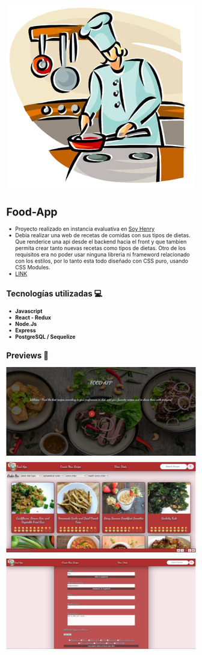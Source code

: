 <p align='left'>
    <img src='./images/cooking.png' </img>
</p>

# Food-App
- Proyecto realizado en instancia evaluativa en [Soy Henry](https://www.soyhenry.com/) 
- Debia realizar una web de recetas de comidas con sus tipos de dietas. Que renderice una api desde el backend hacia el front y que tambien permita crear tanto nuevas recetas como tipos de dietas.
Otro de los requisitos era no poder usar ninguna libreria ni frameword relacionado con los estilos, por lo tanto esta todo diseñado con CSS puro, usando CSS Modules.
- [LINK](https://app-food.vercel.app/)

## Tecnologías utilizadas :computer: 

* __Javascript__
* __React - Redux__
* __Node.Js__
* __Express__
* __PostgreSQL / Sequelize__
 

## Previews 🍝

<p align='left'>
    <img src='./images/landingpage.png' </img>
</p>
<p align='left'>
    <img src='./images/home.png' </img>
</p>
<p align='left'>
    <img src='./images/form.png' </img>
</p>
